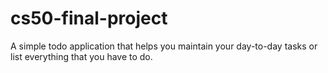 # cs50-final-project
A simple todo application that helps you maintain your day-to-day
tasks or list everything that you have to do.

